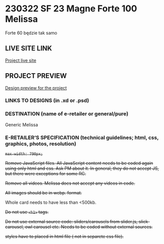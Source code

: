 # 230322 SF 23 Magne Forte 100 Melissa
Forte 60 będzie tak samo
## LIVE SITE LINK 
<!-- please enter link to site preview here -->
[Project live site](https://estorelabs.github.io/RC---230322-SF-23-Magne-Forte-100-GENERIC/)
## PROJECT PREVIEW
[Design preview for the project](./link)


### LINKS TO DESIGNS (in .xd or .psd)
<!-- please enter link to preview designs -->


### DESTINATION (name of e-retailer or general/pure)
Generic
Melissa

### E-RETAILER’S SPECIFICATION (technical guidelines; html, css, graphics, photos, resolution)
<!-- please enter any additional comments important for the project -->
~~`max-width: 790px;`~~

~~Remove JavaScript files. All JavaScript content needs to be coded again using only html and css. Ask PM about it. In general, they do not accept JS, but there were exceptions for some RC.~~

~~Remove all videos. Melissa does not accept any videos in code.~~

~~All images should be in webp. format.~~

Whole card needs to have less than <500kb.

~~Do not use `<h1>` tags.~~

~~Do not use external source code: sliders/carousels from slider.js, slick-carousel, owl carousel etc. Needs to be coded without external sources.~~
  
~~styles have to placed in html file ( not in separete css file).~~
